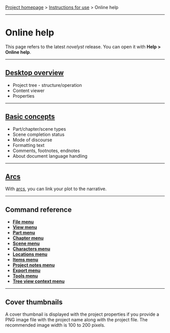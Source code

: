 [Project homepage](../index) > [Instructions for use](../usage) > Online help

--- 

# Online help

This page refers to the latest *novelyst* release.
You can open it with **Help > Online help**.

--- 

## [Desktop overview](desktop)

- Project tree - structure/operation
- Content viewer
- Properties

---

## [Basic concepts](basic_concepts)

- Part/chapter/scene types
- Scene completion status
- Mode of discourse
- Formatting text
- Comments, footnotes, endnotes
- About document language handling

---

## [Arcs](arcs)

With [arcs](arcs), you can link your plot to the narrative.

---

## Command reference

- **[File menu](file_menu)**
- **[View menu](view_menu)**
- **[Part menu](part_menu)**
- **[Chapter menu](chapter_menu)**
- **[Scene menu](scene_menu)**
- **[Characters menu](characters_menu)**
- **[Locations menu](locations_menu)**
- **[Items menu](items_menu)**
- **[Project notes menu](project_notes_menu)**
- **[Export menu](export_menu)**
- **[Tools menu](tools_menu)**
- **[Tree view context menu](tree_context_menu)**

---

## Cover thumbnails

A cover thumbnail is displayed with the project properties if you provide 
a PNG image file with the project name along with the project file. 
The recommended image width is 100 to 200 pixels.
